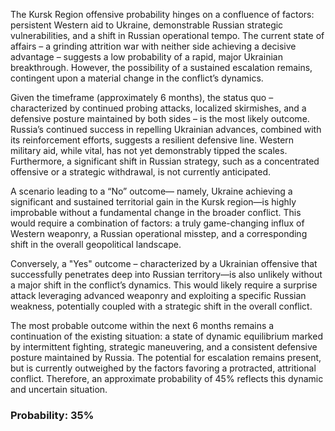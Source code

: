 The Kursk Region offensive probability hinges on a confluence of factors: persistent Western aid to Ukraine, demonstrable Russian strategic vulnerabilities, and a shift in Russian operational tempo. The current state of affairs – a grinding attrition war with neither side achieving a decisive advantage – suggests a low probability of a rapid, major Ukrainian breakthrough. However, the possibility of a sustained escalation remains, contingent upon a material change in the conflict’s dynamics.

Given the timeframe (approximately 6 months), the status quo – characterized by continued probing attacks, localized skirmishes, and a defensive posture maintained by both sides – is the most likely outcome. Russia’s continued success in repelling Ukrainian advances, combined with its reinforcement efforts, suggests a resilient defensive line. Western military aid, while vital, has not yet demonstrably tipped the scales.  Furthermore, a significant shift in Russian strategy, such as a concentrated offensive or a strategic withdrawal, is not currently anticipated. 

A scenario leading to a “No” outcome— namely, Ukraine achieving a significant and sustained territorial gain in the Kursk region—is highly improbable without a fundamental change in the broader conflict. This would require a combination of factors: a truly game-changing influx of Western weaponry, a Russian operational misstep, and a corresponding shift in the overall geopolitical landscape.

Conversely, a "Yes" outcome – characterized by a Ukrainian offensive that successfully penetrates deep into Russian territory—is also unlikely without a major shift in the conflict’s dynamics. This would likely require a surprise attack leveraging advanced weaponry and exploiting a specific Russian weakness, potentially coupled with a strategic shift in the overall conflict.

The most probable outcome within the next 6 months remains a continuation of the existing situation: a state of dynamic equilibrium marked by intermittent fighting, strategic maneuvering, and a consistent defensive posture maintained by Russia. The potential for escalation remains present, but is currently outweighed by the factors favoring a protracted, attritional conflict. Therefore, an approximate probability of 45% reflects this dynamic and uncertain situation.

### Probability: 35%